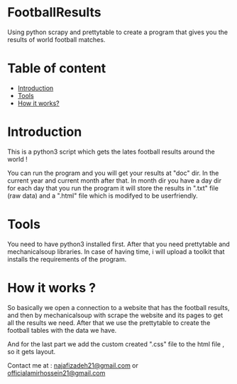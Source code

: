 # FootballResults
Using python scrapy and prettytable to create a program that gives you the results of world football matches. 

# Table of content
* [Introduction](#Introduction)
* [Tools](#Tools)
* [How it works?](#How-it-works)

# Introduction
This is a python3 script which gets the lates football results around the world !

You can run the program and you will get your results at "doc" dir. In the current year and current month after that. In month dir you have a day dir
for each day that you run the program it will store the results in ".txt" file (raw data) and a ".html" file which is modifyed to be userfriendly.

# Tools
You need to have python3 installed first. After that you need prettytable and mechanicalsoup libraries. In case of having time, i will upload a toolkit that
installs the requirements of the program.

# How it works ?
So basically we open a connection to a website that has the football results, and then by mechanicalsoup with scrape the website and its pages
to get all the results we need. After that we use the prettytable to create the football tables with the data we have.

And for the last part we add the custom created ".css" file to the html file , so it gets layout.


Contact me at : najafizadeh21@gmail.com or officialamirhossein21@gmail.com
